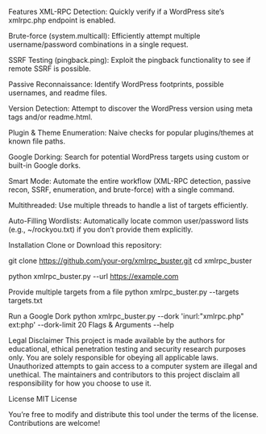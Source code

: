 
Features
XML-RPC Detection: Quickly verify if a WordPress site’s xmlrpc.php endpoint is enabled.

Brute-force (system.multicall): Efficiently attempt multiple username/password combinations in a single request.

SSRF Testing (pingback.ping): Exploit the pingback functionality to see if remote SSRF is possible.

Passive Reconnaissance: Identify WordPress footprints, possible usernames, and readme files.

Version Detection: Attempt to discover the WordPress version using meta tags and/or readme.html.

Plugin & Theme Enumeration: Naive checks for popular plugins/themes at known file paths.

Google Dorking: Search for potential WordPress targets using custom or built-in Google dorks.

Smart Mode: Automate the entire workflow (XML-RPC detection, passive recon, SSRF, enumeration, and brute-force) with a single command.

Multithreaded: Use multiple threads to handle a list of targets efficiently.

Auto-Filling Wordlists: Automatically locate common user/password lists (e.g., ~/rockyou.txt) if you don’t provide them explicitly.



Installation
Clone or Download this repository:

git clone https://github.com/your-org/xmlrpc_buster.git
cd xmlrpc_buster

python xmlrpc_buster.py --url https://example.com

 Provide multiple targets from a file
python xmlrpc_buster.py --targets targets.txt

 Run a Google Dork
python xmlrpc_buster.py --dork 'inurl:"xmlrpc.php" ext:php' --dork-limit 20
Flags & Arguments
--help

Legal Disclaimer
This project is made available by the authors for educational, ethical penetration testing and security research purposes only. You are solely responsible for obeying all applicable laws. Unauthorized attempts to gain access to a computer system are illegal and unethical. The maintainers and contributors to this project disclaim all responsibility for how you choose to use it.

License
MIT License

You’re free to modify and distribute this tool under the terms of the license. Contributions are welcome!
